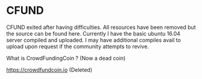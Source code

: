 # CFUND
CFUND exited after having difficulties. All resources have been removed but the source can be found here.
Currently I have the basic ubuntu 16.04 server compiled and uploaded.
I may have additional compiles avail to upload upon request if the community attempts to revive.

What is CrowdFundingCoin ? (Now a dead coin)

https://crowdfundcoin.io (Deleted)
